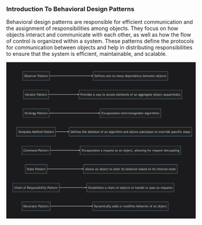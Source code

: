 ### Introduction To Behavioral Design Patterns 
Behavioral design patterns are responsible for efficient communication and the assignment of responsibilities among objects. They focus on how objects interact and communicate with each other, as well as how the flow of control is organized within a system. These patterns define the protocols for communication between objects and help in distributing responsibilities to ensure that the system is efficient, maintainable, and scalable.

![alt text](<Screenshot 2024-12-30 at 10.33.48.png>)

